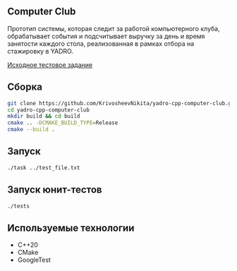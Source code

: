 ## Computer Club
Прототип системы, которая следит за работой компьютерного клуба, обрабатывает события и подсчитывает выручку за день и время занятости каждого стола, реализованная в рамках отбора на стажировку в YADRO.

[Исходное тестовое задание](https://github.com/KrivosheevNikita/yadro-cpp-computer-club/blob/main/Исходное%20задание.txt)

## Сборка
```bash
git clone https://github.com/KrivosheevNikita/yadro-cpp-computer-club.git
cd yadro-cpp-computer-club
mkdir build && cd build
cmake .. -DCMAKE_BUILD_TYPE=Release
cmake --build .
```
## Запуск
```bash
./task ../test_file.txt
```
## Запуск юнит-тестов
```bash
./tests
```
## Используемые технологии
- C++20
- CMake
- GoogleTest 
